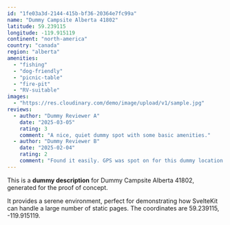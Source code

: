 ```yaml
---
id: "1fe03a3d-2144-415b-bf36-20364e7fc99a"
name: "Dummy Campsite Alberta 41802"
latitude: 59.239115
longitude: -119.915119
continent: "north-america"
country: "canada"
region: "alberta"
amenities:
  - "fishing"
  - "dog-friendly"
  - "picnic-table"
  - "fire-pit"
  - "RV-suitable"
images:
  - "https://res.cloudinary.com/demo/image/upload/v1/sample.jpg"
reviews:
  - author: "Dummy Reviewer A"
    date: "2025-03-05"
    rating: 3
    comment: "A nice, quiet dummy spot with some basic amenities."
  - author: "Dummy Reviewer B"
    date: "2025-02-04"
    rating: 2
    comment: "Found it easily. GPS was spot on for this dummy location."
---
```


This is a **dummy description** for Dummy Campsite Alberta 41802, generated for the proof of concept.

It provides a serene environment, perfect for demonstrating how SvelteKit can handle a large number of static pages. The coordinates are 59.239115, -119.915119.
